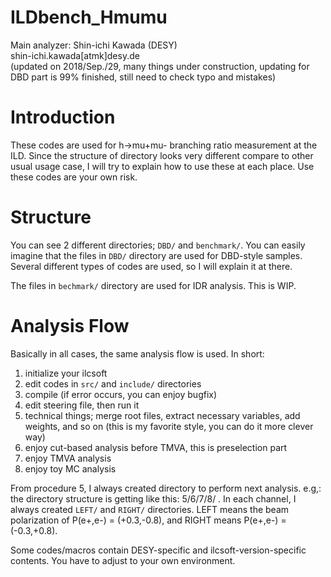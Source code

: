 # ILDbench_Hmumu
Main analyzer: Shin-ichi Kawada (DESY)  
shin-ichi.kawada[atmk]desy.de  
(updated on 2018/Sep./29, many things under construction, updating for DBD part is 99% finished, still need to check typo and mistakes)

# Introduction
These codes are used for h->mu+mu- branching ratio measurement at the ILD.
Since the structure of directory looks very different compare to other usual usage case, I will try to explain how to use these at each place.
Use these codes are your own risk.

# Structure
You can see 2 different directories; `DBD/` and `benchmark/`.
You can easily imagine that the files in `DBD/` directory are used for DBD-style samples.
Several different types of codes are used, so I will explain it at there.

The files in `bechmark/` directory are used for IDR analysis.
This is WIP.

# Analysis Flow
Basically in all cases, the same analysis flow is used.
In short:
1. initialize your ilcsoft
2. edit codes in `src/` and `include/` directories
3. compile (if error occurs, you can enjoy bugfix)
4. edit steering file, then run it
5. technical things; merge root files, extract necessary variables, add weights, and so on (this is my favorite style, you can do it more clever way)
6. enjoy cut-based analysis before TMVA, this is preselection part
7. enjoy TMVA analysis
8. enjoy toy MC analysis

From procedure 5, I always created directory to perform next analysis. e.g,: the directory structure is getting like this: 5/6/7/8/ .
In each channel, I always created `LEFT/` and `RIGHT/` directories.
LEFT means the beam polarization of P(e+,e-) = (+0.3,-0.8), and RIGHT means P(e+,e-) = (-0.3,+0.8).

Some codes/macros contain DESY-specific and ilcsoft-version-specific contents.
You have to adjust to your own environment.
